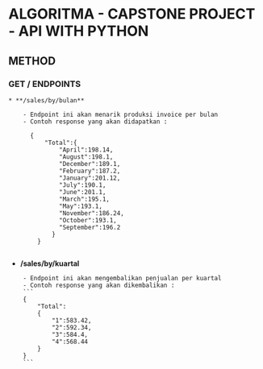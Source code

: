# **ALGORITMA - CAPSTONE PROJECT - API WITH PYTHON**

## **METHOD**

### **GET / ENDPOINTS**

```
* **/sales/by/bulan**
```

```
    - Endpoint ini akan menarik produksi invoice per bulan
    - Contoh response yang akan didapatkan :
    
      {
          "Total":{
              "April":198.14,
              "August":198.1,
              "December":189.1,
              "February":187.2,
              "January":201.12,
              "July":190.1,
              "June":201.1,
              "March":195.1,
              "May":193.1,
              "November":186.24,
              "October":193.1,
              "September":196.2
            }
        }
    
```
* **/sales/by/kuartal**
```
    - Endpoint ini akan mengembalikan penjualan per kuartal
    - Contoh response yang akan dikembalikan :
    ```
    {
        "Total":
        {
            "1":583.42,
            "2":592.34,
            "3":584.4,
            "4":568.44
        }
    }
    ```
